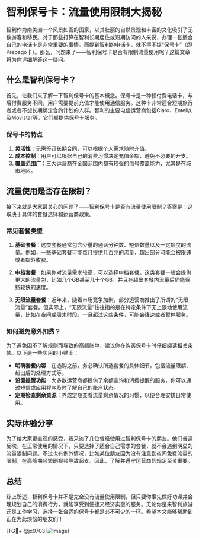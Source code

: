 # 智利保号卡：流量使用限制大揭秘

智利作为南美洲一个风景如画的国家，以其壮丽的自然景观和丰富的文化吸引了无数游客和移民。对于那些打算在智利长期居住或短期访问的人来说，办理一张适合自己的电话卡是非常重要的事情。而提到智利的电话卡，就不得不提“保号卡”（即Prepago卡）。那么，问题来了——智利保号卡是否有限制流量使用呢？这篇文章将为你详细解答这一疑问。

## 什么是智利保号卡？

首先，让我们来了解一下智利保号卡的基本概念。保号卡是一种预付费电话卡，与后付费服务不同，用户需要提前充值才能使用通信服务。这种卡非常适合短期旅行者或者不想长期绑定合约计划的人群。智利的主要电信运营商包括Claro、Entel以及Movistar等，它们都提供保号卡服务。

### 保号卡的特点

1. **灵活性**：无需签订长期合同，可以根据个人需求随时充值。
2. **成本控制**：用户可以根据自己的消费习惯决定充值金额，避免不必要的开支。
3. **覆盖范围广**：三大运营商在全国范围内都有较强的信号覆盖能力，尤其是在城市地区。

## 流量使用是否存在限制？

接下来就是大家最关心的问题了——智利保号卡是否有流量使用限制？答案是：这取决于具体的套餐选择和运营商政策。

### 常见套餐类型

1. **基础套餐**：这类套餐通常包含少量的通话分钟数、短信数量以及一定额度的流量。例如，一些基础套餐可能每月提供几百兆的流量，超出部分可能会被限速或者额外收费。
   
2. **中档套餐**：如果你对流量需求较高，可以选择中档套餐。这类套餐一般会提供更大的流量包，比如几个GB甚至几十个GB，并且在超出套餐内流量后仍能保持较快的速度。

3. **无限流量套餐**：近年来，随着市场竞争加剧，部分运营商推出了所谓的“无限流量”套餐。但实际上，“无限流量”往往指的是在特定条件下无上限地使用流量，比如在夜间或周末时段。一旦超过这些条件，可能会降速或者暂停服务。

### 如何避免意外扣费？

为了避免因不了解规则而导致的高额账单，建议你在购买保号卡时仔细阅读相关条款。以下是一些实用的小贴士：

- **明确套餐内容**：在选购之前，务必确认所选套餐的具体细节，包括流量限额、超出后的处理方式等。
- **设置提醒功能**：大多数运营商都提供了余额查询和消费提醒的服务，你可以通过短信或应用程序及时了解自己的账户状态。
- **定期检查剩余资源**：养成定期查看流量剩余情况的习惯，以便合理安排日常使用。

## 实际体验分享

为了给大家更直观的感受，我采访了几位曾经使用过智利保号卡的朋友。他们普遍反映，在正常使用的情况下，只要选择了适合自己需求的套餐，就不会遇到明显的流量限制问题。不过也有例外情况，比如某位朋友因为没有注意到夜间免费流量的限制，在高峰期频繁刷视频导致超支。因此，了解并遵守运营商的规定至关重要。

## 总结

综上所述，智利保号卡并不是完全没有流量使用限制，但只要你事先做好功课并合理规划自己的消费行为，就能享受到便捷又经济实惠的服务。无论你是来智利旅游还是工作学习，选择一张合适的保号卡都是必不可少的一环。希望本文能够帮助到正在为此烦恼的朋友们！

[TG💪+ @jx0703 ![Image](https://github.com/user-attachments/assets/dbca1d08-cadb-493c-b0ec-ad6f7a83f270)]